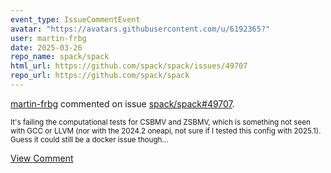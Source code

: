```yaml
---
event_type: IssueCommentEvent
avatar: "https://avatars.githubusercontent.com/u/6192365?"
user: martin-frbg
date: 2025-03-26
repo_name: spack/spack
html_url: https://github.com/spack/spack/issues/49707
repo_url: https://github.com/spack/spack
---
```


<a href='https://github.com/martin-frbg' target='_blank'>martin-frbg</a> commented on issue <a href='https://github.com/spack/spack/issues/49707' target='_blank'>spack/spack#49707</a>.

<small>It's failing the computational tests for CSBMV and ZSBMV, which is something not seen with GCC or LLVM (nor with the 2024.2 oneapi, not sure if I tested this config with 2025.1). Guess it could still be a docker issue though...</small>

<a href='https://github.com/spack/spack/issues/49707' target='_blank'>View Comment</a>